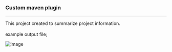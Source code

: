 <h3>Custom maven plugin</h3>
<hr>
This project created to summarize project information.<br />
<br />
example output file;

![image](https://user-images.githubusercontent.com/37516513/175493309-cabab4e3-6382-4f62-8f89-6bc96808128f.png)
